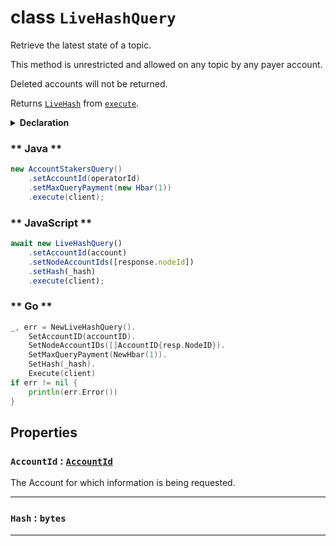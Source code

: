 # class `LiveHashQuery`

Retrieve the latest state of a topic.

This method is unrestricted and allowed on any topic by any payer account.

Deleted accounts will not be returned.

Returns [`LiveHash`](./LiveHash.md) from [`execute`](../Query.md).

<details>
<summary><b>Declaration</b></summary>

```typescript
class LiveHashQuery extends Query<LiveHash> {
    constructor();

    getAccountId(): AccountId;
    setAccountId(accountId: AccountId): this;
    getHashId(): bytes;
    setAccountId(dataL bytes): this;
}
```

</details>

<!-- tabs:start -->

### ** Java **

```java
new AccountStakersQuery()
    .setAccountId(operatorId)
    .setMaxQueryPayment(new Hbar(1))
    .execute(client);
```

### ** JavaScript **

```javascript
await new LiveHashQuery()
    .setAccountId(account)
    .setNodeAccountIds([response.nodeId])
    .setHash(_hash)
    .execute(client);
```

### ** Go **

```go
_, err = NewLiveHashQuery().
    SetAccountID(accountID).
    SetNodeAccountIDs([]AccountID{resp.NodeID}).
    SetMaxQueryPayment(NewHbar(1)).
    SetHash(_hash).
    Execute(client)
if err != nil {
    println(err.Error())
}
```

<!-- tabs:end -->

## Properties

### `AccountId` : [`AccountId`](reference/cryptocurrency/AccountId.md)

The Account for which information is being requested.

---

### `Hash` : `bytes`

---
